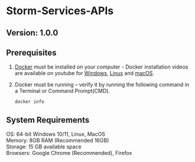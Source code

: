 # Storm-Services-APIs
## Version: 1.0.0

## Prerequisites
1. [Docker](https://www.docker.com/) must be installed on your computer - Docker installation videos are available on youtube for [Windows](https://www.youtube.com/watch?v=ZyBBv1JmnWQ), [Linux](https://www.youtube.com/watch?v=5_EA3rBCXmU) and [macOS](https://www.youtube.com/watch?v=-EXlfSsP49A).

2. Docker must be running – verify it by running the following command in a Terminal or Command Prompt(CMD).
    ```
    docker info 
    ```

## System Requirements
OS: 64-bit Windows 10/11, Linux, MacOS\
Memory: 8GB RAM (Recommended 16GB)\
Storage: 15 GB available space\
Browsers: Google Chrome (Recommended), Firefox